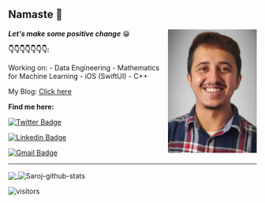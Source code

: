 

  

## Namaste 🙏

<code><img height="250" width="180" align="right"  src="https://raw.githubusercontent.com/spsaroj/spsaroj/master/profile_picture.jpg"/></code>


***Let's make some positive change*** :grin:
 

**👇👇👇👇👇👇👇:**

Working on:
	- Data Engineering
	- Mathematics for Machine Learning
	- iOS (SwiftUI)
	- C++
	
My Blog:  [Click here](https://sarozpaudel.wordpress.com)


  

**Find me here:**


[![Twitter Badge](https://img.shields.io/badge/-Twitter-1da1f2?style=flat-square&logo=twitter&logoColor=white&link=https://instagram.com/mygoditssaroj/)](https://twitter.com/mygoditssaroj)

[![Linkedin Badge](https://img.shields.io/badge/-LinkedIn-blue?style=flat-square&logo=Linkedin&logoColor=white&link=https://www.linkedin.com/in/saroz-paudel-053/)](https://www.linkedin.com/in/saroz-paudel-053/)


[![Gmail Badge](https://img.shields.io/badge/-Email-c14438?style=flat-square&logo=Gmail&logoColor=white&link=mailto:sp.saroj53@gmail.com)](mailto:sp.saroj53@gmail.com)

  

---

<a href="https://github.com/anuraghazra/github-readme-stats">
  <img align="center" src="https://github-readme-stats.vercel.app/api/top-langs/?username=spsaroj&theme=dark" />
</a>
<a>
  <img align="center" src="https://github-readme-stats.vercel.app/api?username=spsaroj&show_icons=true&theme=tokyonight&line_height=40" alt="Saroj-github-stats"/>
</a>

![visitors](https://visitor-badge.laobi.icu/badge?page_id=spsaroj.visitor-count-badge)
